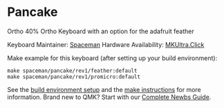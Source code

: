 # Pancake

Ortho 40% Ortho Keyboard with an option for the adafruit feather

Keyboard Maintainer: [Spaceman](https://github.com/Spaceman)
Hardware Availability: [MKUltra.Click](https://mkultra.click/group-buy-pancake-keyboard-kit)

Make example for this keyboard (after setting up your build environment):

    make spaceman/pancake/rev1/feather:default
    make spaceman/pancake/rev1/promicro:default

See the [build environment setup](https://docs.qmk.fm/#/getting_started_build_tools) and the [make instructions](https://docs.qmk.fm/#/getting_started_make_guide) for more information. Brand new to QMK? Start with our [Complete Newbs Guide](https://docs.qmk.fm/#/newbs).
